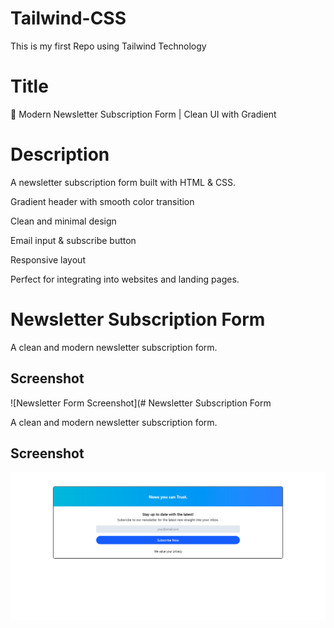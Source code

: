 # Tailwind-CSS

This is my first Repo using Tailwind Technology

# Title
📩 Modern Newsletter Subscription Form | Clean UI with Gradient

# Description
A newsletter subscription form built with HTML & CSS.

Gradient header with smooth color transition

Clean and minimal design

Email input & subscribe button

Responsive layout

Perfect for integrating into websites and landing pages.

# Newsletter Subscription Form

A clean and modern newsletter subscription form.

## Screenshot
![Newsletter Form Screenshot](# Newsletter Subscription Form

A clean and modern newsletter subscription form.

## Screenshot
![Newsletter Form Screenshot](https://github.com/7225859103/Tailwind-CSS/blob/main/Gallery/Screenshot%202025-08-31%20221402.png)

